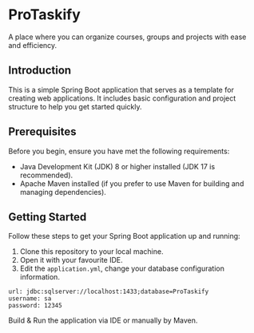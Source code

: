 # ProTaskify
A place where you can organize courses, groups and projects with ease and efficiency.

## Introduction
This is a simple Spring Boot application that serves as a template for creating web applications. It includes basic configuration and project structure to help you get started quickly.

## Prerequisites
Before you begin, ensure you have met the following requirements:
* Java Development Kit (JDK) 8 or higher installed (JDK 17 is recommended).
* Apache Maven installed (if you prefer to use Maven for building and managing dependencies).

## Getting Started
Follow these steps to get your Spring Boot application up and running:
1. Clone this repository to your local machine.
2. Open it with your favourite IDE.
3. Edit the `application.yml`, change your database configuration information.

```
url: jdbc:sqlserver://localhost:1433;database=ProTaskify
username: sa
password: 12345
```

Build & Run the application via IDE or manually by Maven.
